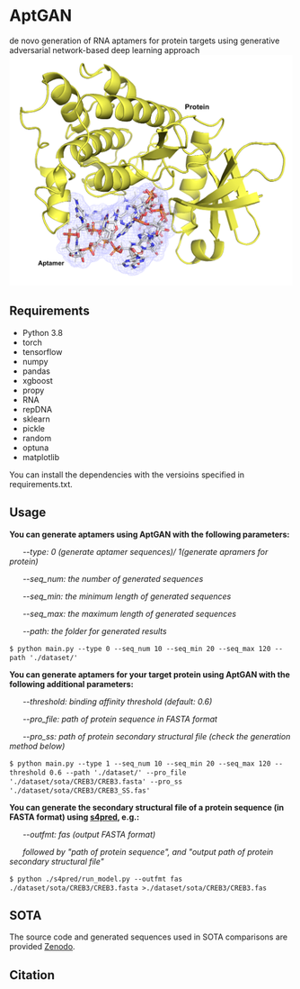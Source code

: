 # AptGAN
de novo generation of RNA aptamers for protein targets using generative adversarial network-based deep learning approach
![title](title.png)

## Requirements
* Python 3.8
* torch
* tensorflow
* numpy
* pandas
* xgboost
* propy
* RNA
* repDNA
* sklearn
* pickle
* random
* optuna
* matplotlib

You can install the dependencies with the versioins specified in requirements.txt. 

## Usage
**You can generate aptamers using AptGAN with the following parameters:**

&nbsp;&nbsp;&nbsp;&nbsp;&nbsp;&nbsp;*--type: 0 (generate aptamer sequences)/ 1(generate apramers for protein)*

&nbsp;&nbsp;&nbsp;&nbsp;&nbsp;&nbsp;*--seq_num: the number of generated sequences*

&nbsp;&nbsp;&nbsp;&nbsp;&nbsp;&nbsp;*--seq_min: the minimum length of generated sequences*

&nbsp;&nbsp;&nbsp;&nbsp;&nbsp;&nbsp;*--seq_max: the maximum length of generated sequences*

&nbsp;&nbsp;&nbsp;&nbsp;&nbsp;&nbsp;*--path: the folder for generated results*

```
$ python main.py --type 0 --seq_num 10 --seq_min 20 --seq_max 120 --path './dataset/'
```

**You can generate aptamers for your target protein using AptGAN with the following additional parameters:**

&nbsp;&nbsp;&nbsp;&nbsp;&nbsp;&nbsp;*--threshold: binding affinity threshold (default: 0.6)*

&nbsp;&nbsp;&nbsp;&nbsp;&nbsp;&nbsp;*--pro_file: path of protein sequence in FASTA format*

&nbsp;&nbsp;&nbsp;&nbsp;&nbsp;&nbsp;*--pro_ss: path of protein secondary structural file (check the generation method below)*

```
$ python main.py --type 1 --seq_num 10 --seq_min 20 --seq_max 120 --threshold 0.6 --path './dataset/' --pro_file './dataset/sota/CREB3/CREB3.fasta' --pro_ss './dataset/sota/CREB3/CREB3_SS.fas'
```

**You can generate the secondary structural file of a protein sequence (in FASTA format) using [s4pred](https://github.com/psipred/s4pred), e.g.:**

&nbsp;&nbsp;&nbsp;&nbsp;&nbsp;&nbsp;*--outfmt: fas (output FASTA format)*

&nbsp;&nbsp;&nbsp;&nbsp;&nbsp;&nbsp;*followed by "path of protein sequence", and "output path of protein secondary structural file"*

```
$ python ./s4pred/run_model.py --outfmt fas ./dataset/sota/CREB3/CREB3.fasta >./dataset/sota/CREB3/CREB3.fas
```



## SOTA
The source code and generated sequences used in SOTA comparisons are provided [Zenodo](https://zenodo.org/records/14862169).



## Citation


